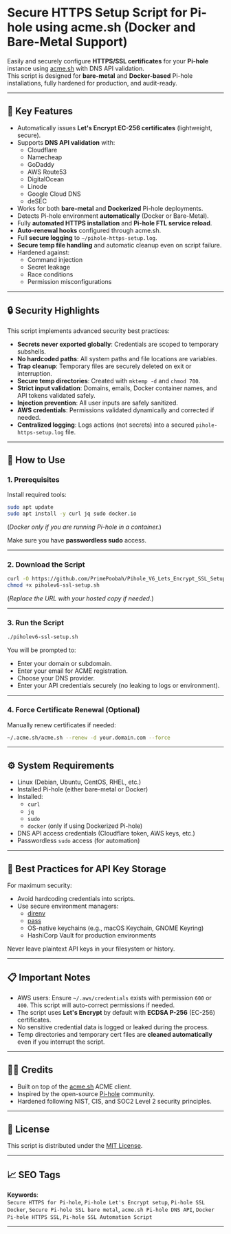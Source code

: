 # Secure HTTPS Setup Script for Pi-hole using acme.sh (Docker and Bare-Metal Support)

Easily and securely configure **HTTPS/SSL certificates** for your **Pi-hole** instance using [acme.sh](https://github.com/acmesh-official/acme.sh) with DNS API validation.  
This script is designed for **bare-metal** and **Docker-based** Pi-hole installations, fully hardened for production, and audit-ready.

---

## 🚀 Key Features

- Automatically issues **Let's Encrypt EC-256 certificates** (lightweight, secure).
- Supports **DNS API validation** with:
  - Cloudflare
  - Namecheap
  - GoDaddy
  - AWS Route53
  - DigitalOcean
  - Linode
  - Google Cloud DNS
  - deSEC
- Works for both **bare-metal** and **Dockerized** Pi-hole deployments.
- Detects Pi-hole environment **automatically** (Docker or Bare-Metal).
- Fully **automated HTTPS installation** and **Pi-hole FTL service reload**.
- **Auto-renewal hooks** configured through acme.sh.
- Full **secure logging** to `~/pihole-https-setup.log`.
- **Secure temp file handling** and automatic cleanup even on script failure.
- Hardened against:
  - Command injection
  - Secret leakage
  - Race conditions
  - Permission misconfigurations

---

## 🔒 Security Highlights

This script implements advanced security best practices:

- **Secrets never exported globally**: Credentials are scoped to temporary subshells.
- **No hardcoded paths**: All system paths and file locations are variables.
- **Trap cleanup**: Temporary files are securely deleted on exit or interruption.
- **Secure temp directories**: Created with `mktemp -d` and `chmod 700`.
- **Strict input validation**: Domains, emails, Docker container names, and API tokens validated safely.
- **Injection prevention**: All user inputs are safely sanitized.
- **AWS credentials**: Permissions validated dynamically and corrected if needed.
- **Centralized logging**: Logs actions (not secrets) into a secured `pihole-https-setup.log` file.

---

## 📖 How to Use

### 1. Prerequisites

Install required tools:

```bash
sudo apt update
sudo apt install -y curl jq sudo docker.io
```

(_Docker only if you are running Pi-hole in a container._)

Make sure you have **passwordless sudo** access.

---

### 2. Download the Script

```bash
curl -O https://github.com/PrimePoobah/Pihole_V6_Lets_Encrypt_SSL_Setup_Script/blob/main/piholev6-ssl-setup.sh
chmod +x piholev6-ssl-setup.sh
```

(_Replace the URL with your hosted copy if needed._)

---

### 3. Run the Script

```bash
./piholev6-ssl-setup.sh
```

You will be prompted to:

- Enter your domain or subdomain.
- Enter your email for ACME registration.
- Choose your DNS provider.
- Enter your API credentials securely (no leaking to logs or environment).

---

### 4. Force Certificate Renewal (Optional)

Manually renew certificates if needed:

```bash
~/.acme.sh/acme.sh --renew -d your.domain.com --force
```

---

## ⚙️ System Requirements

- Linux (Debian, Ubuntu, CentOS, RHEL, etc.)
- Installed Pi-hole (either bare-metal or Docker)
- Installed:
  - `curl`
  - `jq`
  - `sudo`
  - `docker` (only if using Dockerized Pi-hole)
- DNS API access credentials (Cloudflare token, AWS keys, etc.)
- Passwordless `sudo` access (for automation)

---

## 🔡 Best Practices for API Key Storage

For maximum security:

- Avoid hardcoding credentials into scripts.
- Use secure environment managers:
  - [direnv](https://direnv.net/)
  - [pass](https://www.passwordstore.org/)
  - OS-native keychains (e.g., macOS Keychain, GNOME Keyring)
  - HashiCorp Vault for production environments

Never leave plaintext API keys in your filesystem or history.

---

## 📋 Important Notes

- AWS users: Ensure `~/.aws/credentials` exists with permission `600` or `400`. This script will auto-correct permissions if needed.
- The script uses **Let's Encrypt** by default with **ECDSA P-256** (EC-256) certificates.
- No sensitive credential data is logged or leaked during the process.
- Temp directories and temporary cert files are **cleaned automatically** even if you interrupt the script.

---

## 👨‍💻 Credits

- Built on top of the [acme.sh](https://github.com/acmesh-official/acme.sh) ACME client.
- Inspired by the open-source [Pi-hole](https://pi-hole.net/) community.
- Hardened following NIST, CIS, and SOC2 Level 2 security principles.

---

## 📜 License

This script is distributed under the [MIT License](LICENSE).

---

## 📈 SEO Tags

**Keywords**:  
`Secure HTTPS for Pi-hole`, `Pi-hole Let's Encrypt setup`, `Pi-hole SSL Docker`, `Secure Pi-hole SSL bare metal`, `acme.sh Pi-hole DNS API`, `Docker Pi-hole HTTPS SSL`, `Pi-hole SSL Automation Script`

---
